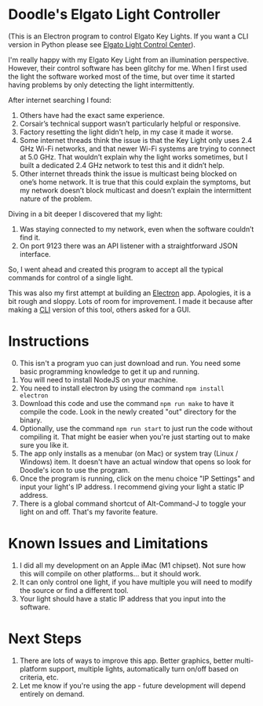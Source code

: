 Doodle's Elgato Light Controller
================================

(This is an Electron program to control Elgato Key Lights.  If you want a CLI version in Python please see [Elgato Light Control Center](https://github.com/jeffisfast/Elgato-Light-Controller)).

I'm really happy with my Elgato Key Light from an illumination perspective.  However, their control software has been glitchy for me.  When I first used the light the software worked most of the time, but over time it started having problems by only detecting the light intermittently.  

After internet searching I found:

1. Others have had the exact same experience.
2. Corsair’s technical support wasn’t particularly helpful or responsive.
3. Factory resetting the light didn’t help, in my case it made it worse.
4. Some internet threads think the issue is that the Key Light only uses 2.4 GHz Wi-Fi networks, and that newer Wi-Fi systems are trying to connect at 5.0 GHz. That wouldn’t explain why the light works sometimes, but I built a dedicated 2.4 GHz network to test this and it didn’t help.
5. Other internet threads think the issue is multicast being blocked on one’s home network.  It is true that this could explain the symptoms, but my network doesn’t block multicast and doesn’t explain the intermittent nature of the problem.

Diving in a bit deeper I discovered that my light:
1. Was staying connected to my network, even when the software couldn’t find it.
2. On port 9123 there was an API listener with a straightforward JSON interface.

So, I went ahead and created this program to accept all the typical commands for control of a single light.  

This was also my first attempt at building an [Electron](https://www.electronjs.org/) app.  Apologies, it is a bit rough and sloppy.  Lots of room for improvement.  I made it because after making a [CLI](https://github.com/jeffisfast/Elgato-Light-Controller) version of this tool, others asked for a GUI. 

Instructions
============

0. This isn't a program yuo can just download and run.  You need some basic programming knowledge to get it up and running.
1. You will need to install NodeJS on your machine.  
2. You need to install electron by using the command `npm install electron`
3. Download this code and use the command `npm run make` to have it compile the code.  Look in the newly created "out" directory for the binary.  
4. Optionally, use the command `npm run start` to just run the code without compiling it.  That might be easier when you're just starting out to make sure you like it.
5. The app only installs as a menubar (on Mac) or system tray (Linux / Windows) item.  It doesn't have an actual window that opens so look for Doodle's icon to use the program.
6. Once the program is running, click on the menu choice "IP Settings" and input your light's IP address.  I recommend giving your light a static IP address.
7. There is a global command shortcut of Alt-Command-J to toggle your light on and off.  That's my favorite feature.

Known Issues and Limitations
============================

1. I did all my development on an Apple iMac (M1 chipset).  Not sure how this will compile on other platforms... but it should work.
2. It can only control one light, if you have multiple you will need to modify the source or find a different tool.
3. Your light should have a static IP address that you input into the software.  

Next Steps
==========

1. There are lots of ways to improve this app.  Better graphics, better multi-platform support, multiple lights, automatically turn on/off based on criteria, etc.  
2. Let me know if you're using the app - future development will depend entirely on demand.
